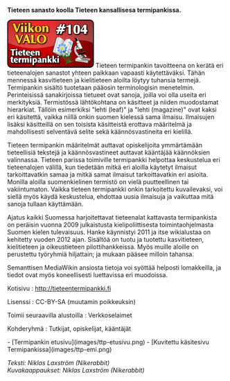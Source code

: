 <!--
Title: 2x52 Tieteen termipankki - Viikon VALO #104
Date: 2012/12/23
Pageimage: valo104-tieteentermipankki.png
Tags: Verkkoselaimet,Tiede,Materiaali
-->

**Tieteen sanasto koolla Tieteen kansallisesa termipankissa.**

![](images/valo104-tieteentermipankki.png "fig:valo104-tieteentermipankki.png")
Tieteen termipankin tavoitteena on kerätä eri tieteenalojen sanastot
yhteen paikkaan vapaasti käytettäväksi. Tähän mennessä kasvitieteen ja
kielitieteen aloilta löytyy tuhansia termejä. Termipankin sisältö
tuotetaan pääosin terminologisin menetelmin. Perinteisissä sanakirjoissa
tietueet ovat sanoja, joilla voi olla useita eri merkityksiä.
Termistössä lähtökohtana on käsitteet ja niiden muodostamat hierarkiat.
Tällöin esimerkiksi "lehti (leaf)" ja "lehti (magazine)" ovat kaksi eri
käsitettä, vaikka niillä onkin suomen kielessä sama ilmaisu. Ilmaisujen
lisäksi käsitteillä on sen toisista käsitteistä erottava määritelmä ja
mahdollisesti selventävä selite sekä käännösvastineita eri kielillä.

Tieteen termipankin määritelmät auttavat opiskelijoita ymmärtämään
tieteellisiä tekstejä ja käännösvastineet auttavat kääntäjää käännöksien
valinnassa. Tieteen parissa toimiville termipankki helpottaa keskustelua
eri tieteenalojen välillä, kun tiedetään mitkä eri aloilla käytetyt
ilmaisut tarkoittavatkin samaa ja mitkä samat ilmaisut tarkoittavatkin
eri asioita. Monilla aloilla suomenkielinen termistö on vielä
puutteellinen tai vakiintumaton. Vaikka tieteen termipankki onkin
tarkoitettu kuvailevaksi, voi siellä myös käydä keskustelua, ehdottaa
uusia ilmaisuja ja vaikuttaa mitä sanoja tullaan käyttämään.

Ajatus kaikki Suomessa harjoitettavat tieteenalat kattavasta
termipankista on peräisin vuonna 2009 julkaistusta kielipoliittisesta
toimintaohjelmasta Suomen kielen tulevaisuus. Hanke käynnistyi 2011 ja
itse wikialustaa on kehitetty vuoden 2012 ajan. Sisältöä on tuotu ja
tuotettu kasvitieteen, kielitieteen ja oikeustieteen pilottihankkeissa.
Myös muille aloille on perustettu työryhmiä hiljattain; ja mukaan pääsee
milloin tahansa.

Semanttisen MediaWikin ansiosta tietoja voi syöttää helposti
lomakkeilla, ja tiedot ovat myös koneellisesti luettavissa eri
muodoissa.

Kotisivu
:   <http://tieteentermipankki.fi>

Lisenssi
:   CC-BY-SA (muutamin poikkeuksin)

Toimii seuraavilla alustoilla
:   Verkkoselaimet

Kohderyhmä
:   Tutkijat, opiskelijat, kääntäjät

<div class="psgallery" markdown="1">
-   [Termipankin etusivu](images/ttp-etusivu.png)
-   [Kuvitettu käsitesivu Termipankissa](images/ttp-emi.png)
</div>

*Teksti: Niklas Laxström (Nikerabbit)* <br />
*Kuvakaappaukset: Niklas Laxström (Nikerabbit)*
